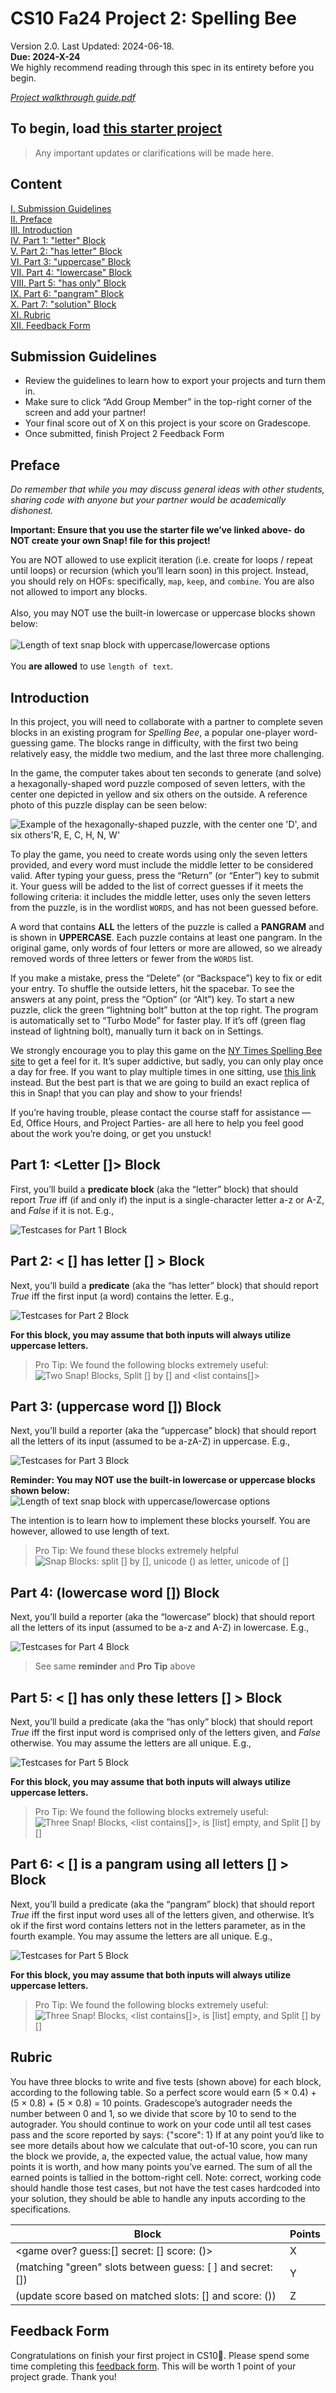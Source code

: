 # CS10 Fa24 Project 2: Spelling Bee

Version 2.0. Last Updated: 2024-06-18. <br/> **Due: 2024-X-24** <br/>
We highly recommend reading through this spec in its entirety before you begin.

*[Project walkthrough guide.pdf](https://drive.google.com/file/d/1eJQpY5PpUwt3vesplElChY293NFQk4Vp/view?usp=sharing)*

## To begin, load [this starter project](https://snap.berkeley.edu/snap/snap.html#present:Username=imenguechtouli&ProjectName=BJC%20CS10%20Project%202%3a%20Spelling%20Bee&editMode&Run)

> Any important updates or clarifications will be made here.

## Content

[I. Submission Guidelines](#Submission-guidelines)  
[II. Preface](#preface)  
[III. Introduction](#Introduction)  
[IV. Part 1: "letter" Block](#part-1-game-over-guess-secret--score--block)  
[V. Part 2: "has letter" Block](#part-2-matching-green-slots-between-guess---and-secret--block)  
[VI. Part 3: "uppercase" Block](#part-3-update-score-based-on-matched-slots--and-score--block)  
[VII. Part 4: "lowercase" Block](#part-3-update-score-based-on-matched-slots--and-score--block)  
[VIII. Part 5: "has only" Block](#rubric)    
[IX.  Part 6: "pangram" Block](#feedback-form)  
[X. Part 7: "solution" Block](#feedback-form)  
[XI. Rubric](#rubric)  
[XII. Feedback Form](#feedback-form)  


## Submission Guidelines 

- Review the guidelines to learn how to export your projects and turn them in. 
- Make sure to click “Add Group Member” in the top-right corner of the screen and add your partner!
- Your final score out of X on this project is your score on Gradescope.
- Once submitted, finish Project 2 Feedback Form 


## Preface

*Do remember that while you may discuss general ideas with other students, sharing code with anyone but your partner would be academically dishonest.*

**Important: Ensure that you use the starter file we’ve linked above- do NOT create your own Snap! file for this project!**

You are NOT allowed to use explicit iteration (i.e. create for loops / repeat until loops) or recursion (which you’ll learn soon) in this project. Instead, you should rely on HOFs: specifically, `map`, `keep`, and `combine`. You are also not allowed to import any blocks.<br/> <br/>  Also, you may NOT use the built-in lowercase or uppercase blocks shown below:  <br/> <br/> ![Length of text snap block with uppercase/lowercase options](/assets/images/lengthoftest.png)  <br/> <br/>  You **are allowed** to use `length of text`. 

## Introduction 

In this project, you will need to collaborate with a partner to complete seven blocks in an existing program for *Spelling Bee*, a popular one-player word-guessing game. The blocks range in difficulty, with the first two being relatively easy, the middle two medium, and the last three more challenging.

In the game, the computer takes about ten seconds to generate (and solve) a hexagonally-shaped word puzzle composed of seven letters, with the center one depicted in yellow and six others on the outside. A reference photo of this puzzle display can be seen below:

![Example of the hexagonally-shaped puzzle, with the center one 'D', and six others'R, E, C, H, N, W'](/assets/images/spellingbee-example.png)

To play the game, you need to create words using only the seven letters provided, and every word must include the middle letter to be considered valid. After typing your guess, press the “Return” (or “Enter”) key to submit it. Your guess will be added to the list of correct guesses if it meets the following criteria: it includes the middle letter, uses only the seven letters from the puzzle, is in the wordlist `WORDS`, and has not been guessed before.

A word that contains **ALL** the letters of the puzzle is called a **PANGRAM** and is shown in **UPPERCASE**. Each puzzle contains at least one pangram. In the original game, only words of four letters or more are allowed, so we already removed words of three letters or fewer from the `WORDS` list.

If you make a mistake, press the “Delete” (or “Backspace”) key to fix or edit your entry. To shuffle the outside letters, hit the spacebar. To see the answers at any point, press the “Option” (or “Alt”) key. To start a new puzzle, click the green “lightning bolt” button at the top right. The program is automatically set to “Turbo Mode” for faster play. If it’s off (green flag instead of lightning bolt), manually turn it back on in Settings.

We strongly encourage you to play this game on the [NY Times Spelling Bee site](https://www.nytimes.com/puzzles/spelling-bee) to get a feel for it. It’s super addictive, but sadly, you can only play once a day for free. If you want to play multiple times in one sitting, use [this link](https://freebee.fun/play/) instead. But the best part is that we are going to build an exact replica of this in Snap! that you can play and show to your friends!

If you’re having trouble, please contact the course staff for assistance — Ed, Office Hours, and Project Parties- are all here to help you feel good about the work you’re doing, or get you unstuck!

## **Part 1:** <Letter []> Block

First, you’ll build a **predicate block** (aka the “letter” block) that should report *True* iff (if and only if) the input is a single-character letter a-z or A-Z, and *False* if it is not. E.g.,

![Testcases for Part 1 Block](/assets/images/P2-Part1Tests.png)

## **Part 2:** < [] has letter [] > Block 

Next, you’ll build a **predicate** (aka the “has letter” block) that should report *True* iff the first input (a word) contains the letter. E.g.,

![Testcases for Part 2 Block](/assets/images/P2-Part2Tests.png)

**For this block, you may assume that both inputs will always utilize uppercase letters.**

> Pro Tip: We found the following blocks extremely useful: <br/>
![Two Snap! Blocks, Split [] by [] and <list contains[]> ](/assets/images/P2-Part2ProTip.png)

## **Part 3:** (uppercase word []) Block

Next, you’ll build a reporter (aka the “uppercase” block) that should report all the letters of its input (assumed to be a-zA-Z) in uppercase. E.g.,

![Testcases for Part 3 Block](/assets/images/P2-Part3Test.png)

**Reminder: You may NOT use the built-in lowercase or uppercase blocks shown below:**  
 ![Length of text snap block with uppercase/lowercase options](/assets/images/lengthoftest.png)

 The intention is to learn how to implement these blocks yourself. You are however, allowed to use length of text. 

> Pro Tip: We found these blocks extremely helpful <br/>
 ![Snap Blocks: `split [] by []`, `unicode () as letter`, `unicode of []`](/assets/images/P2-Part3ProTip.png)


## **Part 4:** (lowercase word []) Block

Next, you’ll build a reporter (aka the “lowercase” block) that should report all the letters of its input (assumed to be a-z and A-Z) in lowercase. E.g.,

![Testcases for Part 4 Block](/assets/images/P2-Part4Tests.png)

> See same **reminder** and **Pro Tip** above

## **Part 5:** < [] has only these letters [] > Block 

Next, you’ll build a predicate (aka the “has only” block) that should report *True* iff the first input word is comprised only of the letters given, and *False* otherwise. You may assume the letters are all unique. E.g.,

![Testcases for Part 5 Block](/assets/images/P2-Part5Tests.png)

**For this block, you may assume that both inputs will always utilize uppercase letters.**

> Pro Tip: We found the following blocks extremely useful: <br/>
![Three Snap! Blocks, <list contains[]>, is [list] empty, and Split [] by []](/assets/images/P2-Part5ProTip.png)

## **Part 6:** < [] is a pangram using all letters [] > Block 

Next, you’ll build a predicate (aka the “pangram” block) that should report *True* iff the first input word uses all of the letters given, and  otherwise. It’s ok if the first word contains letters not in the letters parameter, as in the fourth example. You may assume the letters are all unique. E.g.,

![Testcases for Part 5 Block](/assets/images/P2-Part5Tests.png)

**For this block, you may assume that both inputs will always utilize uppercase letters.**

> Pro Tip: We found the following blocks extremely useful: <br/>
![Three Snap! Blocks, <list contains[]>, is [list] empty, and Split [] by []](/assets/images/P2-Part5ProTip.png)

## Rubric 
You have three blocks to write and five tests (shown above) for each block, according to the following table. So a perfect score would earn (5 × 0.4) + (5 × 0.8) + (5 × 0.8) = 10 points. Gradescope’s autograder needs the number between 0 and 1, so we divide that score by 10 to send to the autograder. You should continue to work on your code until all test cases pass and the score reported by says: {"score": 1} 
If at any point you’d like to see more details about how we calculate that out-of-10 score, you can run the  block we provide, a, the expected value, the actual value, how many points it is worth, and how many points you’ve earned. The sum of all the earned points is tallied in the bottom-right cell.
Note: correct, working code should handle those test cases, but not have the test cases hardcoded into your solution, they should be able to handle any inputs according to the specifications.

| Block    | Points |
| -------- | ------- |
| <game over? guess:[] secret: [] score: ()>   | X    |
| (matching "green" slots between guess: [ ] and secret: []) | Y    |
| (update score based on matched slots: [] and score: ())   | Z   |

## Feedback Form 
Congratulations on finish your first project in CS10🥳. Please spend some time completing this [feedback form](link.com). This will be worth 1 point of your project grade. Thank you!
